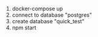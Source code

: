 1. docker-compose up
2. connect to database "postgres"
3. create database "quick_test"
4. npm start
